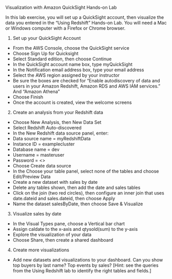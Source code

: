 Visualization with Amazon QuickSight
Hands-on Lab

In this lab exercise, you will set up a QuickSight account, then visualize the data you entered in the “Using Redshift” Hands-on Lab. You will need a Mac or Windows computer with a Firefox or Chrome browser.

1.	Set up your QuickSight Account
*	From the AWS Console, choose the QuickSight service
*	Choose Sign Up for Quicksight
*	Select Standard edition, then choose Continue
*	In the QuickSight account name box, type myQuickSight
*	In the Notification email address box, type your email address
*	Select the AWS region assigned by your instructor
*	Be sure the boxes are checked for “Enable autodiscovery of data and users in your Amazon Redshift, Amazon RDS and AWS IAM services.” And “Amazon Athena”
*	Choose Finish
*	Once the account is created, view the welcome screens

2.	Create an analysis from your Redshift data
*	Choose New Analysis, then New Data Set
* Select Redshift Auto-discovered
*	In the New Redshift data source panel, enter:
*	Data source name = myRedshiftData
*	Instance ID = examplecluster
*	Database name = dev
*	Username = masteruser
*	Password = <<the password you created for Redshft>>
*	Choose Create data source
*	In the Choose your table panel, select none of the tables and choose Edit/Preview Data
 
*	Create a new dataset with sales by date
*	Delete any tables shown, then add the date and sales tables
*	Click on the join (two red circles), then configure an inner join that uses date.dateid and sales.dateid, then choose Apply
*	Name the dataset salesByDate, then choose Save & Visualize

3.	Visualize sales by date
*	In the Visual Types pane, choose a Vertical bar chart
*	Assign caldate to the x-axis and qtysold(sum) to the y-axis
*	Explore the visualization of your data
*	Choose Share, then create a shared dashboard

4.	Create more visualizations
*	Add new datasets and visualizations to your dashboard. Can you show top buyers by last name? Top events by sales?
[Hint: see the queries from the Using Redshift lab to identify the right tables and fields.]

